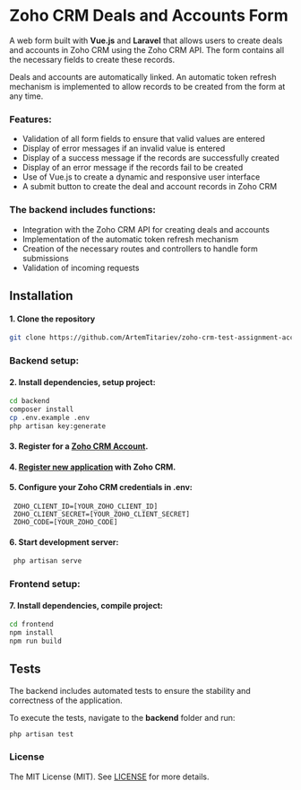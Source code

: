 # Zoho CRM Deals and Accounts Form

A web form built with **Vue.js** and **Laravel** that allows users to create deals and accounts in Zoho CRM using the Zoho CRM API. The form contains all the necessary fields to create these records.

Deals and accounts are automatically linked. An automatic token refresh mechanism is implemented to allow records to be created from the form at any time.

### Features:

- Validation of all form fields to ensure that valid values are entered
- Display of error messages if an invalid value is entered
- Display of a success message if the records are successfully created
- Display of an error message if the records fail to be created
- Use of Vue.js to create a dynamic and responsive user interface
- A submit button to create the deal and account records in Zoho CRM

### The backend includes functions:

- Integration with the Zoho CRM API for creating deals and accounts
- Implementation of the automatic token refresh mechanism
- Creation of the necessary routes and controllers to handle form submissions
- Validation of incoming requests

## Installation

#### 1. Clone the repository

```sh
git clone https://github.com/ArtemTitariev/zoho-crm-test-assignment-accounts-deals-form.git
```

### Backend setup:

#### 2. Install dependencies, setup project:

```sh
cd backend
composer install
cp .env.example .env
php artisan key:generate
```

#### 3. Register for a [Zoho CRM Account](https://www.zoho.com/crm/signup.html).

#### 4. [Register new application](https://www.zoho.com/crm/developer/docs/api/register-client.html) with Zoho CRM.

#### 5. Configure your Zoho CRM credentials in **.env**:

```
 ZOHO_CLIENT_ID=[YOUR_ZOHO_CLIENT_ID]
 ZOHO_CLIENT_SECRET=[YOUR_ZOHO_CLIENT_SECRET]
 ZOHO_CODE=[YOUR_ZOHO_CODE]
```

#### 6. Start development server:

```sh
 php artisan serve
```

### Frontend setup:

#### 7. Install dependencies, compile project:

```sh
cd frontend
npm install
npm run build
```

## Tests

The backend includes automated tests to ensure the stability and correctness of the application.

To execute the tests, navigate to the **backend** folder and run:

```sh
php artisan test
```

### License

The MIT License (MIT). See [LICENSE](LICENSE.md) for more details.
